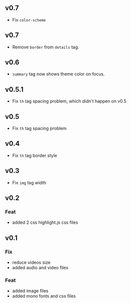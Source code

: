 ## v0.7
- Fix `color-scheme`

## v0.7
- Remove `border` from `details` tag.

## v0.6
- `summary` tag now shows theme color on focus.

## v0.5.1
- Fix `th` tag spacing problem, which didn't happen on v0.5

## v0.5
- Fix `th` tag spacing problem

## v0.4
- Fix `th` tag border style

## v0.3
- Fix `img` tag width

## v0.2

### Feat

- added 2 css highlight.js css files

## v0.1

### Fix

- reduce videos size
- added  audio and video files

### Feat

- added image files
- added mono fonts and css files

